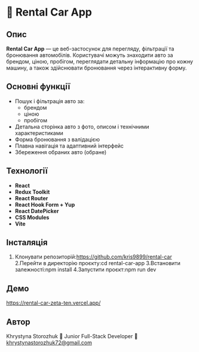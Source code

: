 # 🚗 Rental Car App

## Опис

**Rental Car App** — це веб-застосунок для перегляду, фільтрації та бронювання автомобілів. Користувачі можуть знаходити авто за брендом, ціною, пробігом, переглядати детальну інформацію про кожну машину, а також здійснювати бронювання через інтерактивну форму.

## Основні функції

- Пошук і фільтрація авто за:
  - брендом
  - ціною
  - пробігом
- Детальна сторінка авто з фото, описом і технічними характеристиками
- Форма бронювання з валідацією
- Плавна навігація та адаптивний інтерфейс
- Збереження обраних авто (обране)

## Технології

- **React**
- **Redux Toolkit**
- **React Router**
- **React Hook Form + Yup**
- **React DatePicker**
- **CSS Modules**
- **Vite**

## Інсталяція

1. Клонувати репозиторій:https://github.com/kris9899/rental-car
   2.Перейти в директорію проєкту:cd rental-car-app
   3.Встановити залежності:npm install
   4.Запустити проєкт:npm run dev

## Демо

https://rental-car-zeta-ten.vercel.app/

## Aвтор

Khrystyna Storozhuk
💼 Junior Full-Stack Developer
📧 khrystynastorozhuk72@gmail.com
